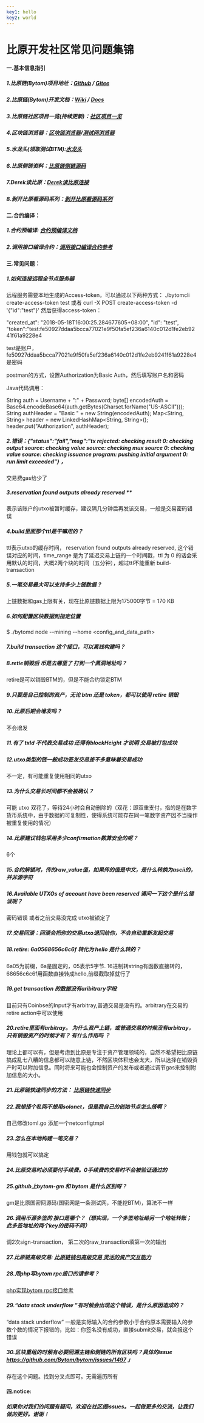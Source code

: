 ```yaml
---
key1: hello
key2: world
---
```


# 比原开发社区常见问题集锦


#### 一.基本信息指引
##### 1.比原链(Bytom)项目地址：[Github](https://github.com/Bytom/bytom) / [Gitee](https://gitee.com/BytomBlockchain/bytom)
##### 2.比原链(Bytom)开发文档：[Wiki](https://github.com/Bytom/wiki) / [Docs](https://docs.bytom.io/)
##### 3.比原链社区项目一览(持续更新)：[社区项目一览](https://my.oschina.net/u/3886279/blog/1932757)
##### 4.区块链浏览器：[区块链浏览器](https://blockmeta.com/)/[测试网浏览器]( http://52.82.26.101:8082/)
##### 5.水龙头(领取测试BTM):[水龙头](http://test.blockmeta.com/faucet.php)
##### 6.比原侧链资料：[比原链侧链源码](https://github.com/Bytom/vapor)
##### 7.Derek读比原：[Derek读比原连接](http://shanhuhai5739.github.io/)
##### 8.剥开比原看源码系列：[剥开比原看源码系列](https://github.com/freewind/unwrap-bytom)


#### 二.合约编译：
##### 1.合约预编译: [合约预编译文档](https://mp.weixin.qq.com/s/yKbPMIALBF4pWPDvoLBH-g)
##### 2.调用接口编译合约：[调用接口编译合约参考](https://docs.bytom.io/mydoc_smart_contract_build.html)



#### 三.常见问题：

##### 1.如何连接远程全节点服务器

远程服务需要本地生成的Access-token，可以通过以下两种方式： ./bytomcli create-access-token test 或者 curl -X POST create-access-token -d '{"id":"test"}' 然后获得access-token：

"created_at": "2018-05-18T16:00:25.284677605+08:00", "id": "test", "token":"test:fe50927ddaa5bcca77021e9f50fa5ef236a6140c012d1fe2eb9241f61a9228e4

test是账户，fe50927ddaa5bcca77021e9f50fa5ef236a6140c012d1fe2eb9241f61a9228e4是密码

postman的方式，设置Authorization为Basic Auth，然后填写账户名和密码

Java代码调用：

String auth = Username + ":" + Password;
byte[] encodedAuth = Base64.encodeBase64(auth.getBytes(Charset.forName("US-ASCII")));
String authHeader = "Basic " + new String(encodedAuth);
Map<String, String> header = new LinkedHashMap<String, String>();
header.put("Authorization", authHeader);

##### 2.错误：{"status":"fail","msg":"tx rejected: checking result 0: checking output source: checking value source: checking mux source 0: checking value source: checking issuance program: pushing initial argument 0: run limit exceeded"} ，

交易费gas给少了

##### 3.reservation found outputs already reserved **

表示该账户的utxo被暂时缓存，建议隔几分钟后再发该交易，一般是交易密码错误

##### 4.build里面那个ttl是干嘛用的？

ttl表示utxo的缓存时间， reservation found outputs already reserved, 这个错误对应的时间，time_range 是为了延迟交易上链的一个时间戳，ttl 为 0 的话会采用默认的时间，大概2两个块的时间（五分钟），超过ttl不能重新 build-transaction

##### 5.一笔交易最大可以支持多少上链数据？

上链数据和gas上限有关，现在比原链数据上限为175000字节 = 170 KB

##### 6.如何配置区块数据到指定位置

$ ./bytomd node --mining --home <config_and_data_path>


##### 7.build transaction 这个接口，可以离线构建吗？

##### 8.retie销毁后 币是去哪里了 打到一个黑洞地址吗？
retire是可以销毁BTM的，但是不能合约锁定BTM

##### 9.只要是自己控制的资产，无论 btm 还是 token，都可以使用 retire 销毁

##### 10.比原后期会增发吗？
不会增发
##### 11.有了 txId 不代表交易成功 还得有blockHeight 才说明 交易被打包成块

##### 12.utxo类型的链一般成功签发交易差不多意味着交易成功
不一定，有可能重复使用相同的utxo

##### 13.为什么交易长时间都不会被确认？
可能 utxo 双花了，等待24小时会自动删除的（双花：即双重支付，指的是在数字货币系统中，由于数据的可复制性，使得系统可能存在同一笔数字资产因不当操作被重复使用的情况）

##### 14.比原建议钱包采用多少confirmation数算安全的呢？
6个
##### 15.合约解锁时，传的raw_value值，如果传的值是中文，是什么转换为ascii的，并非源字符

##### 16.Available UTXOs of account have been reserved 请问一下这个是什么错误呢？
密码错误 或者之前交易没完成 utxo被锁定了

##### 17.交易回滚：回滚会把你的交易utxo退回给你，不会自动重新发起交易

##### 18.retire: 6a0568656c6c6f 转化为 hello 是什么转的？
6a05为前缀，6a是固定的，05表示5字节.
16进制转string有函数直接转的，68656c6c6f用函数直接转成hello,前缀截取掉就行了

##### 19.get transaction 的数据没有aribitrary字段
目前只有Coinbse的Input才有arbitray,普通交易是没有的。arbitrary在交易的retire action中可以使用

##### 20.retire里面有arbitray。 为什么资产上链，或普通交易的时候没有arbitray，只有销毁资产的时候才有？ 有什么作用吗 ？
理论上都可以有，但是考虑到比原是专注于资产管理领域的，自然不希望把比原链搞成乱七八糟的信息都可以随意上链，不然区块体积也会太大，所以选择在销毁资产时可以附加信息。同时将来可能也会控制资产的发布或者通过调节gas来控制附加信息的大小。

##### 21.比原链快速同步的方法： [比原链快速同步](https://mp.weixin.qq.com/s/TX2qK10JjOq4BvEBC4x1cw)

##### 22.我想搭个私网不想用solonet，但是我自己的创始节点怎么搭啊？
自己修改toml.go 添加一个netconfigtmpl

##### 23.怎么在本地构建一笔交易？
用钱包就可以搞定

##### 24.比原交易时必须要付手续费。0手续费的交易时不会被验证通过的

##### 25.github上bytom-gm 和 bytom 是什么区别呀？
gm是比原国密网源码(国密网是一条测试网，不能挖BTM)，算法不一样

##### 26.调用币源多签的 接口是哪个？（想实现，一个多签地址给另一个地址转账；  此多签地址的两个key的密码不同）
调2次sign-transaction， 第二次的raw_transaction填第一次的输出
 
##### 27.比原链高级交易: [比原链钱包高级交易 灵活的资产交互能力](https://mp.weixin.qq.com/s/yQvJ81AqL8Srx8hB3AffoQ)

##### 28.用php写bytom rpc接口的请参考？
[php实现bytom rpc接口参考](https://github.com/Bytom/faucet)

##### 29.“data stack underflow  ”有时候会出现这个错误，是什么原因造成的？
“data stack underflow” 一般是实际输入的合约参数小于合约原本需要输入的参数个数的情况下报错的，比如：你签名没有成功，直接submit交易，就会报这个错误

##### 30.区块重组的时候有必要回溯主链和侧链的所有区块吗？具体的issue   https://github.com/Bytom/bytom/issues/1497 」

存在这个问题。找到分叉点即可。无需遍历所有 

#### 四.notice:

##### 如果你对我们的问题有疑问，欢迎在社区提issues。一起做更多的交流，让我们做的更好。谢谢！

